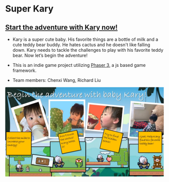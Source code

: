 # Super Kary

## <a href="https://wang-chenxi.github.io/super-kary/">Start the adventure with Kary now!</a>

* Kary is a super cute baby. His favorite things are a bottle of milk and a cute teddy bear buddy. He hates cactus and he doesn't like falling down. Kary needs to tackle the challenges to play with his favorite teddy bear. Now let’s begin the adventure!

* This is an indie game project utilizing <a href="https://github.com/photonstorm/phaser">Phaser 3</a>, a js based game framework.

* Team members: Chenxi Wang, Richard Liu

<img src="assets/introduction.jpg">
